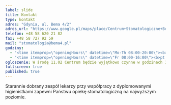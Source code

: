 ```yaml
---
label: slide
title: Kontakt
type: kontakt
adres: "Gdynia, ul. Bema 4/2"
adres_url: "https://www.google.pl/maps/place/Centrum+Stomatologiczne+Bema+4/@54.5131757,18.5409225,18z/data=!4m2!3m1!1s0x46fda731b042040b:0xef62ec1f389b1572"
telefon: +48 58 620 21 82
fax: +48 58 727 92 59
mail: "stomatologia@bema4.pl"
godziny: 
  - "<time itemprop=\"openingHours\" datetime=\"Mo-Th 08:00-20:00\"><b>pn&ndash;czw:</b> 08:00&ndash;20:00</time>"
  - "<time itemprop=\"openingHours\" datetime=\"Fr 08:00-16:00\"><b>pt:</b> 08:00&ndash;16:00</time>"
ogloszenie: W środę 11.02 Centrum będzie wyjątkowo czynne w godzinach 15:00&ndash;20:00.
fullscreen: true
published: true
---
```


Starannie dobrany zespół lekarzy przy współpracy z&nbsp;dyplomowanymi higienistkami zapewni Państwu opiekę stomatologiczną na najwyższym poziomie.
